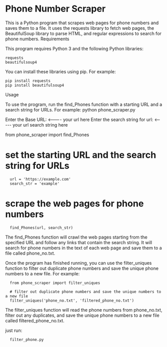 # Phone Number Scraper

This is a Python program that scrapes web pages for phone numbers and saves them to a file. It uses the requests library to fetch web pages, the BeautifulSoup library to parse HTML, and regular expressions to search for phone numbers.
Requirements

This program requires Python 3 and the following Python libraries:

    requests
    beautifulsoup4

You can install these libraries using pip. For example:

    pip install requests
    pip install beautifulsoup4

Usage

To use the program, run the find_Phones function with a starting URL and a search string for URLs. For example:
  python phone_scraper.py 

Enter the Base URL:  <---- your url here
Enter the search string for url:   <----- your url search string here
  
  
  from phone_scraper import find_Phones

  # set the starting URL and the search string for URLs
      url = 'https://example.com'
      search_str = 'example'

  # scrape the web pages for phone numbers
      find_Phones(url, search_str)

The find_Phones function will crawl the web pages starting from the specified URL and follow any links that contain the search string. It will search for phone numbers in the text of each web page and save them to a file called phone_no.txt.

Once the program has finished running, you can use the filter_uniques function to filter out duplicate phone numbers and save the unique phone numbers to a new file. For example:

      from phone_scraper import filter_uniques

      # filter out duplicate phone numbers and save the unique numbers to a new file
      filter_uniques('phone_no.txt', 'filtered_phone_no.txt')

The filter_uniques function will read the phone numbers from phone_no.txt, filter out any duplicates, and save the unique phone numbers to a new file called filtered_phone_no.txt.

just run:
      
      filter_phone.py
